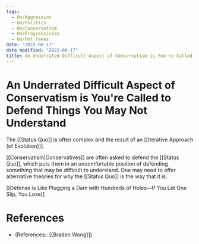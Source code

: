 ```yaml
---
tags:
  - On/Aggression
  - On/Politics
  - On/Conservatism
  - On/Progressivism 
  - On/Hot_Takes 
date: "2022-06-17"
date modified: "2022-06-17"
title: An Underrated Difficult Aspect of Conservatism is You're Called to Defend Things You May Not Understand
---
```


# An Underrated Difficult Aspect of Conservatism is You're Called to Defend Things You May Not Understand
The [[Status Quo]] is often complex and the result of an [[Iterative Approach (of Evolution)]].

[[Conservatism|Conservatives]] are often asked to defend the [[Status Quo]], which puts them in an uncomfortable position of defending something that may be difficult to understand. One may need to offer alternative theories for why the [[Status Quo]] is the way that it is.

[[Defense is Like Plugging a Dam with Hundreds of Holes—If You Let One Slip, You Lose]]

# References
- (References:: [[Braden Wong]])
